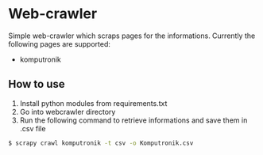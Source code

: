 # Web-crawler
Simple web-crawler which scraps pages for the informations. Currently the following pages are supported:
- komputronik

## How to use
1. Install python modules from requirements.txt
2. Go into webcrawler directory
3. Run the following command to retrieve informations and save them in .csv file
```bash
$ scrapy crawl komputronik -t csv -o Komputronik.csv
```
